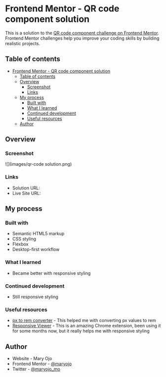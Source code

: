 # Frontend Mentor - QR code component solution

This is a solution to the [QR code component challenge on Frontend Mentor](https://www.frontendmentor.io/challenges/qr-code-component-iux_sIO_H). Frontend Mentor challenges help you improve your coding skills by building realistic projects. 

## Table of contents

- [Frontend Mentor - QR code component solution](#frontend-mentor---qr-code-component-solution)
  - [Table of contents](#table-of-contents)
  - [Overview](#overview)
    - [Screenshot](#screenshot)
    - [Links](#links)
  - [My process](#my-process)
    - [Built with](#built-with)
    - [What I learned](#what-i-learned)
    - [Continued development](#continued-development)
    - [Useful resources](#useful-resources)
  - [Author](#author)


## Overview

### Screenshot

![](images/qr-code solution.png)


### Links
- Solution URL: [](https://github.com/maryojo/qr-code-component)
- Live Site URL: [](https://maryojo.github.io/qr-code-component/)

## My process

### Built with

- Semantic HTML5 markup
- CSS styling
- Flexbox
- Desktop-first workflow

### What I learned

- Became better with responsive styling

### Continued development

- Still responsive styling

### Useful resources

- [px to rem converter](https://nekocalc.com/px-to-rem-converter) - This helped me with converting px values to rem
- [Responsive Viewer](https://chrome.google.com/webstore/detail/responsive-viewer/inmopeiepgfljkpkidclfgbgbmfcennb) - This is an amazing Chrome extension, been using it for some  months now, but it really helps me with responsive styling

## Author

- Website - Mary Ojo
- Frontend Mentor - [@maryojo](https://www.frontendmentor.io/profile/maryojo)
- Twitter - [@maryojo_mo](https://www.twitter.com/yourusername)
